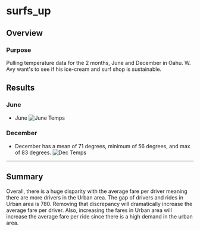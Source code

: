 # surfs_up
## Overview
### Purpose
Pulling temperature data for the 2 months, June and December in Oahu.  W. Avy want's to see if his ice-cream and surf shop is sustainable.  

## Results
### June
  - June 
![June Temps](https://user-images.githubusercontent.com/101272613/168694472-ad3b0f8d-33a6-4e61-bc0c-95305c5b5235.PNG)


### December
  - December has a mean of 71 degrees, minimum of 56 degrees, and max of 83 degrees. 
![Dec Temps](https://user-images.githubusercontent.com/101272613/168694480-3e436c11-ebfa-4191-8892-b9760b623140.PNG)

---
## Summary

Overall, there is a huge disparity with the average fare per driver meaning there are more drivers in the Urban area.  The gap of drivers and rides in Urban area is 780.  Removing that discrepancy will dramatically increase the average fare per driver.  Also, increasing the fares in Urban area will increase the average fare per ride since there is a high demand in the urban area.  


  

